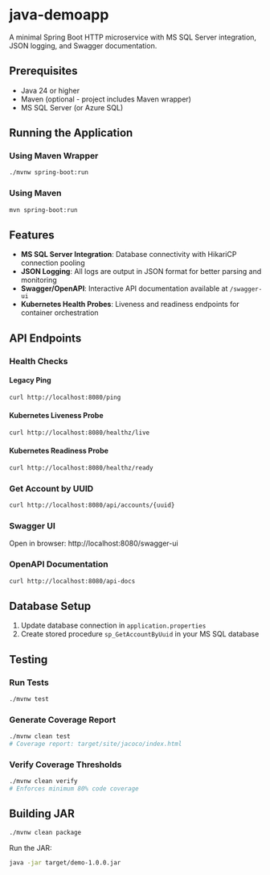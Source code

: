 # java-demoapp

A minimal Spring Boot HTTP microservice with MS SQL Server integration, JSON logging, and Swagger documentation.

## Prerequisites

- Java 24 or higher
- Maven (optional - project includes Maven wrapper)
- MS SQL Server (or Azure SQL)

## Running the Application

### Using Maven Wrapper
```bash
./mvnw spring-boot:run
```

### Using Maven
```bash
mvn spring-boot:run
```

## Features

- **MS SQL Server Integration**: Database connectivity with HikariCP connection pooling
- **JSON Logging**: All logs are output in JSON format for better parsing and monitoring
- **Swagger/OpenAPI**: Interactive API documentation available at `/swagger-ui`
- **Kubernetes Health Probes**: Liveness and readiness endpoints for container orchestration

## API Endpoints

### Health Checks

#### Legacy Ping
```bash
curl http://localhost:8080/ping
```

#### Kubernetes Liveness Probe
```bash
curl http://localhost:8080/healthz/live
```

#### Kubernetes Readiness Probe
```bash
curl http://localhost:8080/healthz/ready
```

### Get Account by UUID
```bash
curl http://localhost:8080/api/accounts/{uuid}
```

### Swagger UI
Open in browser: http://localhost:8080/swagger-ui

### OpenAPI Documentation
```bash
curl http://localhost:8080/api-docs
```

## Database Setup

1. Update database connection in `application.properties`
2. Create stored procedure `sp_GetAccountByUuid` in your MS SQL database

## Testing

### Run Tests
```bash
./mvnw test
```

### Generate Coverage Report
```bash
./mvnw clean test
# Coverage report: target/site/jacoco/index.html
```

### Verify Coverage Thresholds
```bash
./mvnw clean verify
# Enforces minimum 80% code coverage
```

## Building JAR

```bash
./mvnw clean package
```

Run the JAR:
```bash
java -jar target/demo-1.0.0.jar
```